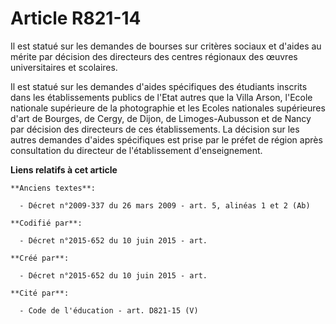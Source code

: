 # Article R821-14

Il est statué sur les demandes de bourses sur critères sociaux et d'aides au mérite par décision des directeurs des centres
régionaux des œuvres universitaires et scolaires.

Il est statué sur les demandes d'aides spécifiques des étudiants inscrits dans les établissements publics de l'Etat autres
que la Villa Arson, l'Ecole nationale supérieure de la photographie et les Ecoles nationales supérieures d'art de Bourges, de
Cergy, de Dijon, de Limoges-Aubusson et de Nancy par décision des directeurs de ces établissements. La décision sur les
autres demandes d'aides spécifiques est prise par le préfet de région après consultation du directeur de l'établissement
d'enseignement.

**Liens relatifs à cet article**

	**Anciens textes**:

	  - Décret n°2009-337 du 26 mars 2009 - art. 5, alinéas 1 et 2 (Ab)

	**Codifié par**:

	  - Décret n°2015-652 du 10 juin 2015 - art.

	**Créé par**:

	  - Décret n°2015-652 du 10 juin 2015 - art.

	**Cité par**:

	  - Code de l'éducation - art. D821-15 (V)
